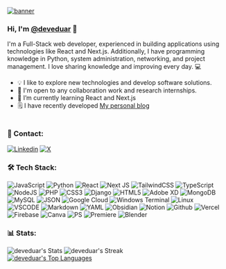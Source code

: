 
<!--
**deveduar/deveduar** is a ✨ _special_ ✨ repository because its `README.md` (this file) appears on your GitHub profile.
Here are some ideas to get you started:
- 🔭 I’m currently working on ...
- 🌱 I’m currently learning ...
- 👯 I’m looking to collaborate on ...
- 🤔 I’m looking for help with ...
- 💬 Ask me about ...
- 📫 How to reach me: ...
- 😄 Pronouns: ...
- ⚡ Fun fact: ...

- 📫 You can contact me on [Linkedin](http://www.linkedin.com/in/deveduar) or [Twitter](https://twitter.com/deveduar)
[![Gmail](https://img.shields.io/badge/Gmail-%23483699?style=for-the-badge&logo=gmail&logoColor=white)](deveduar@gmail.com)

![deveduar's Top Languages](https://github-readme-stats.vercel.app/api/top-langs/?username=deveduar&theme=tokyonight&show_icons=true&hide_border=true&layout=compact)
<picture> <img align="right" src="https://64.media.tumblr.com/d76f758ab3f8df7a46766c24e510dd8e/1b721de211210cef-27/s1280x1920/108a51dd357fcfa39f9abb37779679140a25d532.gifv" width = 360px></picture>
-->
<a href="https://nextjs-blog-xi-indol.vercel.app/" target="_blank">
  <img src="https://i.ibb.co/KNhWrpN/banner-deveduar-logo.png" alt="banner">
</a>


### Hi, I'm [@deveduar](https://nextjs-blog-xi-indol.vercel.app/) 👋

I'm a Full-Stack web developer, experienced in building applications using technologies like React and Next.js. Additionally, I have programming knowledge in Python, system administration, networking, and project management. 
I love sharing knowledge and improving every day. 💻

- 💡 I like to explore new technologies and develop software solutions.
- 👯 I'm open to any collaboration work and research internships.
- 🌱 I’m currently learning React and Next.js
- 🗒 I have recently developed [My personal blog](https://nextjs-blog-xi-indol.vercel.app/)
<br><br>

### 💬 Contact: 
[![Linkedin](https://img.shields.io/badge/linkedin-%23483699.svg?style=for-the-badge&logo=linkedin)](http://www.linkedin.com/in/deveduar)
[![X](https://img.shields.io/badge/X-%23483699.svg?style=for-the-badge&logo=X&logoColor=white)](https://twitter.com/deveduar)



### 🛠 Tech Stack: 

![JavaScript](https://img.shields.io/badge/javascript-%23323330.svg?style=for-the-badge&logo=javascript&logoColor=%23F7DF1E)
![Python](https://img.shields.io/badge/python-%23323330?style=for-the-badge&logo=python&logoColor=ffdd54)
![React](https://img.shields.io/badge/React-%23323330?style=for-the-badge&logo=react&logoColor=61DAFB)
![Next JS](https://img.shields.io/badge/Next-%23323330?style=for-the-badge&logo=next.js&logoColor=blue)
![TailwindCSS](https://img.shields.io/badge/tailwindcss-%23323330.svg?style=for-the-badge&logo=tailwind-css&logoColor=blue)
![TypeScript](https://img.shields.io/badge/typescript-%23323330.svg?style=for-the-badge&logo=typescript&logoColor=blue)
![NodeJS](https://img.shields.io/badge/node.js-%23323330?style=for-the-badge&logo=node.js&logoColor=green)
![PHP](https://img.shields.io/badge/php-%23323330.svg?style=for-the-badge&logo=php&logoColor=white)
![CSS3](https://img.shields.io/badge/css3-%23323330.svg?style=for-the-badge&logo=css3&logoColor=blue)
![Django](https://img.shields.io/badge/django-%23323330.svg?style=for-the-badge&logo=django&logoColor=green)
![HTML5](https://img.shields.io/badge/HTML5-%23323330?style=for-the-badge&logo=html5&logoColor=yellow)
![Adobe XD](https://img.shields.io/badge/Adobe%20XD-%23323330?style=for-the-badge&logo=Adobe%20XD&logoColor=#FF61F6)
![MongoDB](https://img.shields.io/badge/MongoDB-1A2C34.svg?style=for-the-badge&logo=mongodb&logoColor=green)
![MySQL](https://img.shields.io/badge/mysql-1A2C34.svg?style=for-the-badge&logo=mysql&logoColor=white)
![JSON](https://img.shields.io/badge/json-1A2C34?style=for-the-badge&logo=json&logoColor=white)
![Google Cloud](https://img.shields.io/badge/GoogleCloud-1A2C34.svg?style=for-the-badge&logo=google-cloud&logoColor=white)
![Windows Terminal](https://img.shields.io/badge/Windows%20Terminal-%234D4D4D.svg?style=for-the-badge&logo=windows-terminal&logoColor=white)
![Linux](https://img.shields.io/badge/Linux-%234D4D4D?style=for-the-badge&logo=linux&logoColor=white)
![VSCODE](https://img.shields.io/badge/VSCode-%234D4D4D?style=for-the-badge&logo=visual%20studio%20code&logoColor=white)
![Markdown](https://img.shields.io/badge/markdown-121011.svg?style=for-the-badge&logo=markdown&logoColor=white)
![YAML](https://img.shields.io/badge/yaml-121011.svg?style=for-the-badge&logo=yaml&logoColor=white)
![Obsidian](https://img.shields.io/badge/Obsidian-121011.svg?style=for-the-badge&logo=obsidian&logoColor=white)
![Notion](https://img.shields.io/badge/Notion-121011?style=for-the-badge&logo=notion&logoColor=white)
![Github](https://img.shields.io/badge/GitHub-121011?style=for-the-badge&logo=github&logoColor=white)
![Vercel](https://img.shields.io/badge/Vercel-1A2C34.svg?style=for-the-badge&logo=vercel&logoColor=white)
![Firebase](https://img.shields.io/badge/firebase-1A2C34?style=for-the-badge&logo=firebase&logoColor=ffcd34)
![Canva](https://img.shields.io/badge/Canva-5C5543.svg?&style=for-the-badge&logo=Canva&logoColor=white)
![PS](https://img.shields.io/badge/Adobe%20Photoshop-5C5543?style=for-the-badge&logo=Adobe%20Photoshop&logoColor=ehite)
![Premiere](https://img.shields.io/badge/Adobe%20Premiere%20Pro-5C5543?style=for-the-badge&logo=Adobe%20Premiere%20Pro&logoColor=white)
![Blender](https://img.shields.io/badge/blender-5C5543.svg?style=for-the-badge&logo=blender&logoColor=white)

### 📊 Stats:
![deveduar's Stats](https://github-readme-stats.vercel.app/api?username=deveduar&theme=tokyonight&show_icons=true&hide_border=true&count_private=false)
![deveduar's Streak](https://github-readme-streak-stats.herokuapp.com/?user=deveduar&theme=tokyonight&hide_border=true)
<br>
<a href="http://www.linkedin.com/in/deveduar">
  <img align="center" src="https://github-readme-stats.vercel.app/api/top-langs/?username=deveduar&theme=tokyonight&show_icons=true&hide_border=true&layout=compact" alt="deveduar's Top Languages">
</a>
